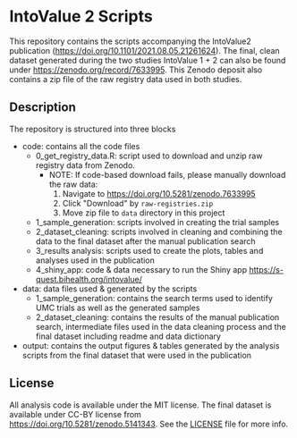 # IntoValue 2 Scripts

This repository contains the scripts accompanying the IntoValue2 publication (https://doi.org/10.1101/2021.08.05.21261624). The final, clean dataset generated during the two studies IntoValue 1 + 2 can also be found under https://zenodo.org/record/7633995. This Zenodo deposit also contains a zip file of the raw registry data used in both studies. 

## Description

The repository is structured into three blocks

* code: contains all the code files
   - 0_get_registry_data.R: script used to download and unzip raw registry data from Zenodo.
      - NOTE: If code-based download fails, please manually download the raw data:
         1. Navigate to https://doi.org/10.5281/zenodo.7633995
         2. Click "Download" by `raw-registries.zip`
         3. Move zip file to `data` directory in this project
   - 1_sample_generation: scripts involved in creating the trial samples
   - 2_dataset_cleaning: scripts involved in cleaning and combining the data to the final dataset after the manual publication search
   - 3_results analysis: scripts used to create the plots, tables and analyses used in the publication 
   - 4_shiny_app: code & data necessary to run the Shiny app https://s-quest.bihealth.org/intovalue/
* data: data files used & generated by the scripts
   - 1_sample_generation: contains the search terms used to identify UMC trials as well as the generated samples
   - 2_dataset_cleaning: contains the results of the manual publication search, intermediate files used in the data cleaning process and the final dataset including readme and data dictionary
* output: contains the output figures & tables generated by the analysis scripts from the final dataset that were used in the publication

## License

All analysis code is available under the MIT license. The final dataset is available under CC-BY license from https://doi.org/10.5281/zenodo.5141343. See the [LICENSE](https://github.com/quest-bih/oddpub/blob/master/LICENSE) file for more info.